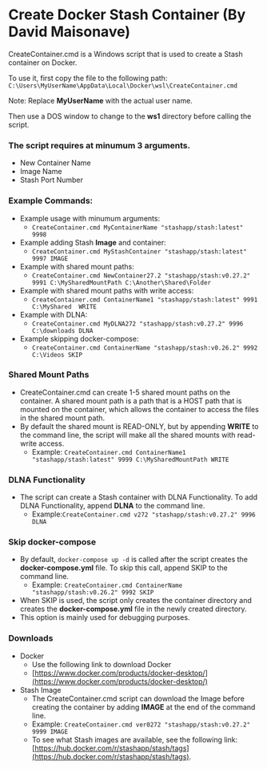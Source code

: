 # Create Docker Stash Container (By David Maisonave)

CreateContainer.cmd is a Windows script that is used to create a Stash container on Docker.

To use it, first copy the file to the following path:
`C:\Users\MyUserName\AppData\Local\Docker\wsl\CreateContainer.cmd`

Note: Replace **MyUserName** with the actual user name.

Then use a DOS window to change to the **ws1** directory before calling the script.
### The script requires at minumum 3 arguments.
- New Container Name
- Image Name
- Stash Port Number

### Example Commands:
- Example usage with minumum arguments:
  - `CreateContainer.cmd MyContainerName "stashapp/stash:latest" 9998`
- Example adding Stash **Image** and container:
  - `CreateContainer.cmd MyStashContainer "stashapp/stash:latest" 9997 IMAGE`
- Example with shared mount paths: 
  - `CreateContainer.cmd NewContainer27.2 "stashapp/stash:v0.27.2" 9991 C:\MySharedMountPath C:\Another\Shared\Folder`
- Example with shared mount paths with write access: 
  - `CreateContainer.cmd ContainerName1 "stashapp/stash:latest" 9991 C:\MyShared  WRITE`
- Example with DLNA:
  - `CreateContainer.cmd MyDLNA272 "stashapp/stash:v0.27.2" 9996 C:\downloads DLNA`
- Example skipping docker-compose:
  - `CreateContainer.cmd ContainerName "stashapp/stash:v0.26.2" 9992 C:\Videos SKIP`

### Shared Mount Paths
- CreateContainer.cmd can create 1-5 shared mount paths on the container. A shared mount path is a path that is a HOST path that is mounted on the container, which allows the container to access the files in the shared mount path.
- By default the shared mount is READ-ONLY, but by appending **WRITE** to the command line, the script will make all the shared mounts with read-write access.
  - Example:  `CreateContainer.cmd ContainerName1 "stashapp/stash:latest" 9999 C:\MySharedMountPath WRITE`

### DLNA Functionality
- The script can create a Stash container with DLNA Functionality. To add DLNA Functionality, append **DLNA** to the command line.
  - Example:`CreateContainer.cmd v272 "stashapp/stash:v0.27.2" 9996 DLNA`

### Skip docker-compose
- By default, `docker-compose up -d` is called after the script creates the **docker-compose.yml** file. To skip this call, append SKIP to the command line.
  - Example:  `CreateContainer.cmd ContainerName "stashapp/stash:v0.26.2" 9992 SKIP`
- When SKIP is used, the script only creates the container directory and creates the **docker-compose.yml** file in the newly created directory.
- This option is mainly used for debugging purposes.

### Downloads
- Docker
  - Use the following link to download Docker
  - [https://www.docker.com/products/docker-desktop/](https://www.docker.com/products/docker-desktop/)
- Stash Image
  - The CreateContainer.cmd script can download the Image before creating the container by adding **IMAGE** at the end of the command line.
  - Example: `CreateContainer.cmd ver0272 "stashapp/stash:v0.27.2" 9999 IMAGE`
  - To see what Stash images are available, see the following link: [https://hub.docker.com/r/stashapp/stash/tags](https://hub.docker.com/r/stashapp/stash/tags).
